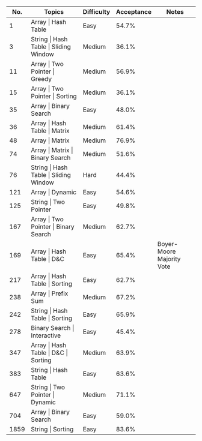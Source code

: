 | No.   | Topics                                | Difficulty | Acceptance    | Notes                        |
|-------|---------------------------------------|------------|---------------|-------------------------------
| 1     | Array \| Hash Table                   | Easy       | 54.7%         |                              |
| 3     | String \| Hash Table \| Sliding Window| Medium     | 36.1%         |                              |
| 11    | Array \| Two Pointer \| Greedy        | Medium     | 56.9%         |                              |
| 15    | Array \| Two Pointer \| Sorting       | Medium     | 36.1%         |                              |
| 35    | Array \| Binary Search                | Easy       | 48.0%         |                              |
| 36    | Array \| Hash Table \| Matrix         | Medium     | 61.4%         |                              |
| 48    | Array \| Matrix                       | Medium     | 76.9%         |                              |
| 74    | Array \| Matrix \| Binary Search      | Medium     | 51.6%         |                              |
| 76    | String \| Hash Table \| Sliding Window| Hard       | 44.4%         |                              |
| 121   | Array \| Dynamic                      | Easy       | 54.6%         |                              |
| 125   | String \| Two Pointer                 | Easy       | 49.8%         |                              |
| 167   | Array \| Two Pointer \| Binary Search | Medium     | 62.7%         |                              |
| 169   | Array \| Hash Table \| D&C            | Easy       | 65.4%         | Boyer-Moore Majority Vote    |
| 217   | Array \| Hash Table \| Sorting        | Easy       | 62.7%         |                              |
| 238   | Array \| Prefix Sum                   | Medium     | 67.2%         |                              |
| 242   | String \| Hash Table \| Sorting       | Easy       | 65.9%         |                              |
| 278   | Binary Search \| Interactive          | Easy       | 45.4%         |                              |
| 347   | Array \| Hash Table \| D&C \| Sorting | Medium     | 63.9%         |                              |
| 383   | String \| Hash Table                  | Easy       | 63.6%         |                              |
| 647   | String \| Two Pointer \| Dynamic      | Medium     | 71.1%         |                              |
| 704   | Array \| Binary Search                | Easy       | 59.0%         |                              |
| 1859  | String \| Sorting                     | Easy       | 83.6%         |                              |
